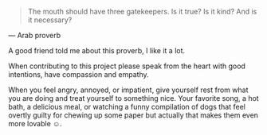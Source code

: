 >The mouth should have three gatekeepers. Is it true? Is it kind? And is it necessary?

― Arab proverb

A good friend told me about this proverb, I like it a lot.

When contributing to this project please speak from the heart with good intentions, have compassion and empathy.

When you feel angry, annoyed, or impatient, give yourself rest from what you are doing and treat yourself to something nice. Your favorite song, a hot bath, a delicious meal, or watching a funny compilation of dogs that feel overtly guilty for chewing up some paper but actually that makes them even more lovable ☺️.
